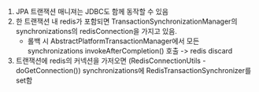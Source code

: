 1. JPA 트랜잭션 매니져는 JDBC도 함께 동작할 수 있음
2. 한 트랜잭션 내 redis가 포함되면 TransactionSynchronizationManager의 synchronizations의 redisConnection을 가지고 있음.
    - 롤백 시 AbstractPlatformTransactionManager에서 모든 synchronizations invokeAfterCompletion() 호출 -> redis discard 
3. 트랜잭션에 redis의 커넥션을 가저오면 (RedisConnectionUtils - doGetConnection()) synchronizations에 RedisTransactionSynchronizer를 set함
      